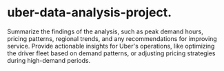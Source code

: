 # uber-data-analysis-project.
Summarize the findings of the analysis, such as peak demand hours, pricing patterns, regional trends, and any recommendations for improving service. Provide actionable insights for Uber's operations, like optimizing the driver fleet based on demand patterns, or adjusting pricing strategies during high-demand periods.

